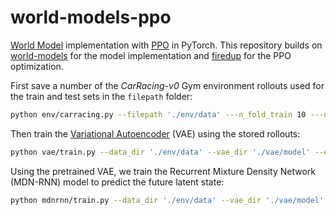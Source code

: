 # world-models-ppo

[World Model](https://arxiv.org/abs/1803.10122) implementation with [PPO](https://arxiv.org/abs/1707.06347) in PyTorch. This repository builds on [world-models](https://github.com/ctallec/world-models) for the model implementation and [firedup](https://github.com/kashif/firedup) for the PPO optimization.

First save a number of the *CarRacing-v0* Gym environment rollouts used for the train and test sets in the ```filepath``` folder:

```bash
python env/carracing.py --filepath './env/data' ---n_fold_train 10 ---n_fold_test 1
```

Then train the [Variational Autoencoder](https://arxiv.org/abs/1312.6114) (VAE) using the stored rollouts:

```bash
python vae/train.py --data_dir './env/data' --vae_dir './vae/model' --epochs 20
```

Using the pretrained VAE, we train the Recurrent Mixture Density Network (MDN-RNN) model to predict the future latent state:

```bash
python mdnrnn/train.py --data_dir './env/data' --vae_dir './vae/model' --mdnrnn_dir './mdnrnn/model' --epochs 20
```
